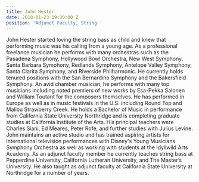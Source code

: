 ```yaml
---
title: John Hester
date: 2018-01-23 19:30:00 Z
position: 'Adjunct Faculty, String '
---
```


John Hester started loving the string bass as child and knew that performing music was his calling from a young age. As a professional freelance musician he performs with many orchestras such as the Pasadena Symphony, Hollywood Bowl Orchestra, New West Symphony, Santa Barbara Symphony, Redlands Symphony, Antelope Valley Symphony, Santa Clarita Symphony, and Riverside Philharmonic. He currently holds tenured positions with the San Bernardino Symphony and the Bakersfield Symphony. An avid chamber musician, he performs with many top musicians including noted premiers of new works by Esa-Pekka Salonen and William Toutant for the composers themselves. He has performed in Europe as well as in music festivals in the U.S. including Round Top and Malibu Strawberry Creek. He holds a Bachelor of Music in performance from California State University Northridge and is completing graduate studies at California Institute of the Arts. His principal teachers were Charles Siani, Ed Meares, Peter Rofé, and further studies with Julius Levine. John maintains an active studio and has trained aspiring artists for international television performances with Disney's Young Musicians Symphony Orchestra as well as working with students at the Idyllwild Arts Academy. As an adjunct faculty member he currently teaches string bass at Pepperdine University, California Lutheran University, and The Master’s University. He also taught as adjunct faculty at California State University at Northridge for a number of years.